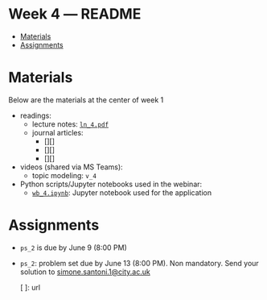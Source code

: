 Week 4 ― README
===============

<!-- vim-markdown-toc GFM -->

* [Materials](#materials)
* [Assignments](#assignments)

<!-- vim-markdown-toc -->

Materials
=========

Below are the materials at the center of week 1

+ readings: 
  - lecture notes: [`ln_4.pdf`](week4/ln_4.pdf)
  - journal articles:
      * [][]
      * [][]
      * [][]
+ videos (shared via MS Teams):
  - topic modeling: `v_4`
+ Python scripts/Jupyter notebooks used in the webinar:
  - [`wb_4.ipynb`](week4/wb_4.ipynb): Jupyter notebook used for the application 


Assignments
===========

+ `ps_2` is due by June 9 (8:00 PM)
+ `ps_2`: problem set due by June 13 (8:00 PM). Non mandatory. Send your 
  solution to simone.santoni.1@city.ac.uk


  [ ]: url
